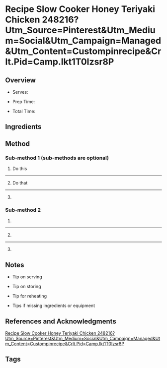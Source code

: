 # Recipe Slow Cooker Honey Teriyaki Chicken 248216?Utm_Source=Pinterest&Utm_Medium=Social&Utm_Campaign=Managed&Utm_Content=Custompinrecipe&Crlt.Pid=Camp.Ikt1T0Izsr8P

## Overview

- Serves:

- Prep Time:

- Total Time:

## Ingredients



## Method

### Sub-method 1 (sub-methods are optional)

1. Do this
---
2. Do that
---
3.

### Sub-method 2

1.
---
2.
---
3.

## Notes

- Tip on serving

- Tip on storing

- Tip for reheating

- Tips if missing ingredients or equipment

## References and Acknowledgments

[Recipe Slow Cooker Honey Teriyaki Chicken 248216?Utm_Source=Pinterest&Utm_Medium=Social&Utm_Campaign=Managed&Utm_Content=Custompinrecipe&Crlt.Pid=Camp.Ikt1T0Izsr8P](http://www.thekitchn.com/recipe-slow-cooker-honey-teriyaki-chicken-248216?utm_source=pinterest&utm_medium=social&utm_campaign=managed&utm_content=custompinrecipe&crlt.pid=camp.ikt1T0IZSR8P)

## Tags



